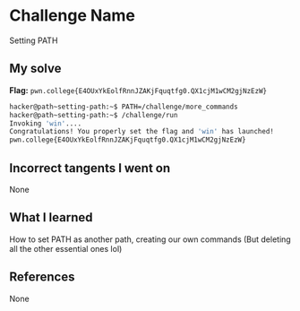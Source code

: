 # Challenge Name
Setting PATH

## My solve
**Flag:** `pwn.college{E4OUxYkEolfRnnJZAKjFquqtfg0.QX1cjM1wCM2gjNzEzW}`

```bash
hacker@path~setting-path:~$ PATH=/challenge/more_commands
hacker@path~setting-path:~$ /challenge/run
Invoking 'win'....
Congratulations! You properly set the flag and 'win' has launched!
pwn.college{E4OUxYkEolfRnnJZAKjFquqtfg0.QX1cjM1wCM2gjNzEzW}
```
## Incorrect tangents I went on
None

## What I learned
How to set PATH as another path, creating our own commands (But deleting all the other essential ones lol)

## References 
None
